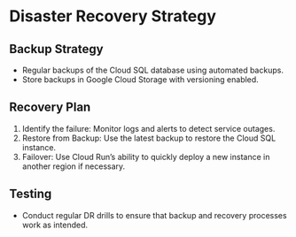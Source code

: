 # Disaster Recovery Strategy

## Backup Strategy
- Regular backups of the Cloud SQL database using automated backups.
- Store backups in Google Cloud Storage with versioning enabled.

## Recovery Plan
1. Identify the failure: Monitor logs and alerts to detect service outages.
2. Restore from Backup: Use the latest backup to restore the Cloud SQL instance.
3. Failover: Use Cloud Run’s ability to quickly deploy a new instance in another region if necessary.

## Testing
- Conduct regular DR drills to ensure that backup and recovery processes work as intended.

